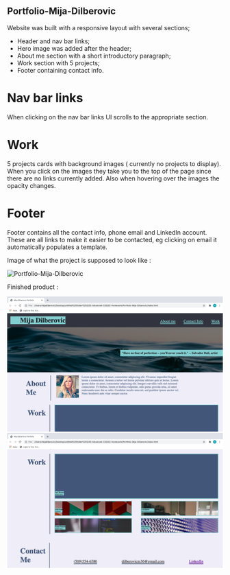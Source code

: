 ## Portfolio-Mija-Dilberovic
 
Website was built with a responsive layout with several sections;

* Header and nav bar links;
* Hero image was added after the header;
* About me section with a short introductory paragraph;
* Work section with 5 projects;
* Footer containing contact info.

# Nav bar links 

When clicking on the nav bar links UI scrolls to the appropriate section.

# Work 

5 projects cards with background images ( currently no projects to display). When you click on the images they take you to the top of the page since there are no links currently added. Also when hovering over the images the opacity changes. 


# Footer

Footer contains all the contact info, phone email and LinkedIn account. These are all links to make it easier to be contacted, eg clicking on email it automatically populates a template.

Image of what the project is supposed to look like : 

![Portfolio-Mija-Dilberovic](./Assets/02-advanced-css-homework-demo.gif)

Finished product :

![Portfolio-Mija-Dilberovic](./Assets/Portfolio1.png)
![Portfolio-Mija-Dilberovic](./Assets/Portfolio2.png)





